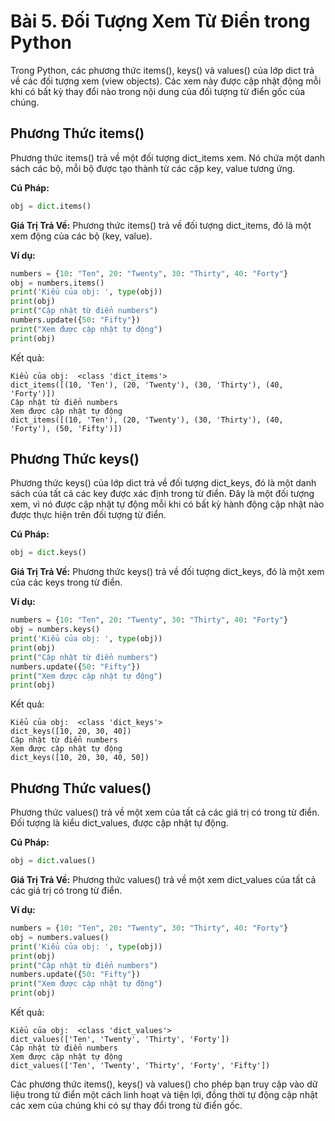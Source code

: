 # Bài 5. Đối Tượng Xem Từ Điển trong Python

Trong Python, các phương thức items(), keys() và values() của lớp dict trả về các đối tượng xem (view objects). Các xem này được cập nhật động mỗi khi có bất kỳ thay đổi nào trong nội dung của đối tượng từ điển gốc của chúng.

## Phương Thức items()

Phương thức items() trả về một đối tượng dict_items xem. Nó chứa một danh sách các bộ, mỗi bộ được tạo thành từ các cặp key, value tương ứng.

**Cú Pháp:**
```python
obj = dict.items()
```

**Giá Trị Trả Về:**
Phương thức items() trả về đối tượng dict_items, đó là một xem động của các bộ (key, value).

**Ví dụ:**
```python
numbers = {10: "Ten", 20: "Twenty", 30: "Thirty", 40: "Forty"}
obj = numbers.items()
print('Kiểu của obj: ', type(obj))
print(obj)
print("Cập nhật từ điển numbers")
numbers.update({50: "Fifty"})
print("Xem được cập nhật tự động")
print(obj)
```

Kết quả:
```
Kiểu của obj:  <class 'dict_items'>
dict_items([(10, 'Ten'), (20, 'Twenty'), (30, 'Thirty'), (40, 'Forty')])
Cập nhật từ điển numbers
Xem được cập nhật tự động
dict_items([(10, 'Ten'), (20, 'Twenty'), (30, 'Thirty'), (40, 'Forty'), (50, 'Fifty')])
```

## Phương Thức keys()

Phương thức keys() của lớp dict trả về đối tượng dict_keys, đó là một danh sách của tất cả các key được xác định trong từ điển. Đây là một đối tượng xem, vì nó được cập nhật tự động mỗi khi có bất kỳ hành động cập nhật nào được thực hiện trên đối tượng từ điển.

**Cú Pháp:**
```python
obj = dict.keys()
```

**Giá Trị Trả Về:**
Phương thức keys() trả về đối tượng dict_keys, đó là một xem của các keys trong từ điển.

**Ví dụ:**
```python
numbers = {10: "Ten", 20: "Twenty", 30: "Thirty", 40: "Forty"}
obj = numbers.keys()
print('Kiểu của obj: ', type(obj))
print(obj)
print("Cập nhật từ điển numbers")
numbers.update({50: "Fifty"})
print("Xem được cập nhật tự động")
print(obj)
```

Kết quả:
```
Kiểu của obj:  <class 'dict_keys'>
dict_keys([10, 20, 30, 40])
Cập nhật từ điển numbers
Xem được cập nhật tự động
dict_keys([10, 20, 30, 40, 50])
```

## Phương Thức values()

Phương thức values() trả về một xem của tất cả các giá trị có trong từ điển. Đối tượng là kiểu dict_values, được cập nhật tự động.

**Cú Pháp:**
```python
obj = dict.values()
```

**Giá Trị Trả Về:**
Phương thức values() trả về một xem dict_values của tất cả các giá trị có trong từ điển.

**Ví dụ:**
```python
numbers = {10: "Ten", 20: "Twenty", 30: "Thirty", 40: "Forty"}
obj = numbers.values()
print('Kiểu của obj: ', type(obj))
print(obj)
print("Cập nhật từ điển numbers")
numbers.update({50: "Fifty"})
print("Xem được cập nhật tự động")
print(obj)
```

Kết quả:
```
Kiểu của obj:  <class 'dict_values'>
dict_values(['Ten', 'Twenty', 'Thirty', 'Forty'])
Cập nhật từ điển numbers
Xem được cập nhật tự động
dict_values(['Ten', 'Twenty', 'Thirty', 'Forty', 'Fifty'])
```

Các phương thức items(), keys() và values() cho phép bạn truy cập vào dữ liệu trong từ điển một cách linh hoạt và tiện lợi, đồng thời tự động cập nhật các xem của chúng khi có sự thay đổi trong từ điển gốc.